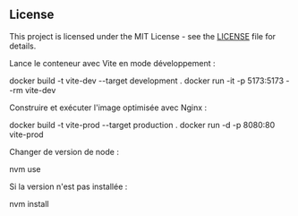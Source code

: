 ## License

This project is licensed under the MIT License - see the [LICENSE](./LICENSE) file for details.


Lance le conteneur avec Vite en mode développement :

docker build -t vite-dev --target development .
docker run -it -p 5173:5173 --rm vite-dev

Construire et exécuter l'image optimisée avec Nginx :

docker build -t vite-prod --target production .
docker run -d -p 8080:80 vite-prod

Changer de version de node :

nvm use


Si la version n'est pas installée :

nvm install
